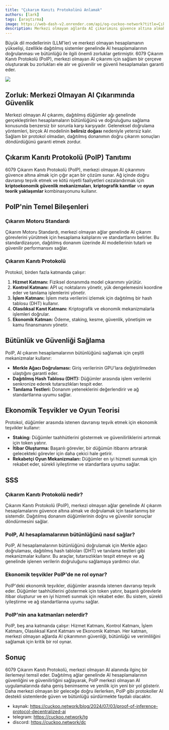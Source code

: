 ```yaml
---
title: "Çıkarım Kanıtı Protokolünü Anlamak"
authors: [lark]
tags: [araştırma]
image: https://web-dash-v2.onrender.com/api/og-cuckoo-network?title=Çıkarım Kanıtı Protokolünü Anlamak
description: Merkezi olmayan ağlarda AI çıkarımını güvence altına almak ve doğrulamak için tasarlanmış yenilikçi Çıkarım Kanıtı Protokolüne dalın. Bu protokolün dağıtılmış AI hesaplamasının benzersiz zorluklarını nasıl ele aldığını öğrenin.
---
```


Büyük dil modellerinin (LLM'ler) ve merkezi olmayan hesaplamanın yükselişi, özellikle dağıtılmış sistemler genelinde AI hesaplamalarının doğrulanması ve bütünlüğü ile ilgili önemli zorluklar getirmiştir. 6079 Çıkarım Kanıtı Protokolü (PoIP), merkezi olmayan AI çıkarımı için sağlam bir çerçeve oluşturarak bu zorlukları ele alır ve güvenilir ve güvenli hesaplamaları garanti eder.

![](https://cuckoo-network.b-cdn.net/2024-07-03-proof-of-inference-protocol-decentralized-ai.webp)

## Zorluk: Merkezi Olmayan AI Çıkarımında Güvenlik

Merkezi olmayan AI çıkarımı, dağıtılmış düğümler ağı genelinde gerçekleştirilen hesaplamaların bütünlüğünü ve doğruluğunu sağlama konusunda benzersiz bir sorunla karşı karşıyadır. Geleneksel doğrulama yöntemleri, birçok AI modelinin **belirsiz doğası** nedeniyle yetersiz kalır. Sağlam bir protokol olmadan, dağıtılmış donanımın doğru çıkarım sonuçları döndürdüğünü garanti etmek zordur.

## Çıkarım Kanıtı Protokolü (PoIP) Tanıtımı

6079 Çıkarım Kanıtı Protokolü (PoIP), merkezi olmayan AI çıkarımını güvence altına almak için çığır açan bir çözüm sunar. Ağ içinde doğru davranışı teşvik etmek ve kötü niyetli faaliyetleri cezalandırmak için **kriptoekonomik güvenlik mekanizmaları**, **kriptografik kanıtlar** ve **oyun teorik yaklaşımlar** kombinasyonunu kullanır.

## PoIP'nin Temel Bileşenleri

### Çıkarım Motoru Standardı

Çıkarım Motoru Standardı, merkezi olmayan ağlar genelinde AI çıkarım görevlerini yürütmek için hesaplama kalıplarını ve standartlarını belirler. Bu standardizasyon, dağıtılmış donanım üzerinde AI modellerinin tutarlı ve güvenilir performansını sağlar.

### Çıkarım Kanıtı Protokolü

Protokol, birden fazla katmanda çalışır:
1. **Hizmet Katmanı:** Fiziksel donanımda model çıkarımını yürütür.
2. **Kontrol Katmanı:** API uç noktalarını yönetir, yük dengelemesini koordine eder ve tanılama işlemlerini yönetir.
3. **İşlem Katmanı:** İşlem meta verilerini izlemek için dağıtılmış bir hash tablosu (DHT) kullanır.
4. **Olasılıksal Kanıt Katmanı:** Kriptografik ve ekonomik mekanizmalarla işlemleri doğrular.
5. **Ekonomik Katman:** Ödeme, staking, kesme, güvenlik, yönetişim ve kamu finansmanını yönetir.

## Bütünlük ve Güvenliği Sağlama

PoIP, AI çıkarım hesaplamalarının bütünlüğünü sağlamak için çeşitli mekanizmalar kullanır:
- **Merkle Ağacı Doğrulaması:** Giriş verilerinin GPU'lara değiştirilmeden ulaştığını garanti eder.
- **Dağıtılmış Hash Tablosu (DHT):** Düğümler arasında işlem verilerini senkronize ederek tutarsızlıkları tespit eder.
- **Tanılama Testleri:** Donanım yeteneklerini değerlendirir ve ağ standartlarına uyumu sağlar.

## Ekonomik Teşvikler ve Oyun Teorisi

Protokol, düğümler arasında istenen davranışı teşvik etmek için ekonomik teşvikler kullanır:
- **Staking:** Düğümler taahhütlerini göstermek ve güvenilirliklerini artırmak için token yatırır.
- **İtibar Oluşturma:** Başarılı görevler, bir düğümün itibarını artırarak gelecekteki görevler için daha çekici hale getirir.
- **Rekabetçi Oyun Mekanizmaları:** Düğümler en iyi hizmeti sunmak için rekabet eder, sürekli iyileştirme ve standartlara uyumu sağlar.

## SSS

### Çıkarım Kanıtı Protokolü nedir?

Çıkarım Kanıtı Protokolü (PoIP), merkezi olmayan ağlar genelinde AI çıkarım hesaplamalarını güvence altına almak ve doğrulamak için tasarlanmış bir sistemdir. Dağıtılmış donanım düğümlerinin doğru ve güvenilir sonuçlar döndürmesini sağlar.

### PoIP, AI hesaplamalarının bütünlüğünü nasıl sağlar?

PoIP, AI hesaplamalarının bütünlüğünü doğrulamak için Merkle ağacı doğrulaması, dağıtılmış hash tabloları (DHT) ve tanılama testleri gibi mekanizmalar kullanır. Bu araçlar, tutarsızlıkları tespit etmeye ve ağ genelinde işlenen verilerin doğruluğunu sağlamaya yardımcı olur.

### Ekonomik teşvikler PoIP'de ne rol oynar?

PoIP'deki ekonomik teşvikler, düğümler arasında istenen davranışı teşvik eder. Düğümler taahhütlerini göstermek için token yatırır, başarılı görevlerle itibar oluşturur ve en iyi hizmeti sunmak için rekabet eder. Bu sistem, sürekli iyileştirme ve ağ standartlarına uyumu sağlar.

### PoIP'nin ana katmanları nelerdir?

PoIP, beş ana katmanda çalışır: Hizmet Katmanı, Kontrol Katmanı, İşlem Katmanı, Olasılıksal Kanıt Katmanı ve Ekonomik Katman. Her katman, merkezi olmayan ağlarda AI çıkarımının güvenliği, bütünlüğü ve verimliliğini sağlamak için kritik bir rol oynar.

## Sonuç

6079 Çıkarım Kanıtı Protokolü, merkezi olmayan AI alanında ilginç bir ilerlemeyi temsil eder. Dağıtılmış ağlar genelinde AI hesaplamalarının güvenliğini ve güvenilirliğini sağlayarak, PoIP merkezi olmayan AI uygulamalarında daha geniş benimseme ve yenilik için yeni bir yol gösterir. Daha merkezi olmayan bir geleceğe doğru ilerlerken, PoIP gibi protokoller AI destekli sistemlerde güven ve bütünlüğü sürdürmekte faydalı olacaktır.

- kaynak: https://cuckoo.network/blog/2024/07/03/proof-of-inference-protocol-decentralized-ai
- telegram: https://cuckoo.network/tg
- discord: https://cuckoo.network/dc